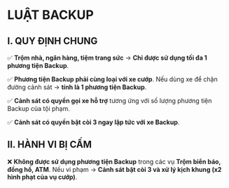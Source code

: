 
# **LUẬT BACKUP**  

## I. QUY ĐỊNH CHUNG

✅ **Trộm nhà, ngân hàng, tiệm trang sức** → **Chỉ được sử dụng tối đa 1 phương tiện Backup**.  

✅ **Phương tiện Backup phải cùng loại với xe cướp**. Nếu dùng xe để chặn đường cảnh sát → **tính là 1 phương tiện Backup**.  

✅ **Cảnh sát có quyền gọi xe hỗ trợ** tương ứng với số lượng phương tiện Backup của tội phạm.  

✅ **Cảnh sát có quyền bật còi 3 ngay lập tức với xe Backup**.  

## II. HÀNH VI BỊ CẤM

❌ **Không được sử dụng phương tiện Backup** trong các vụ **Trộm biển báo, đồng hồ, ATM**. Nếu vi phạm → **Cảnh sát bật còi 3 và xử lý kịch khung (x2 hình phạt của vụ cướp)**.  
